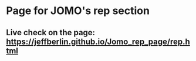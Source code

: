 # Page for JOMO's rep section

## Live check on the page: https://jeffberlin.github.io/Jomo_rep_page/rep.html